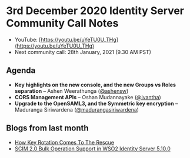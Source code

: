 # 3rd December 2020 Identity Server Community Call Notes

-   YouTube: [https://youtu.be/uYeTU0U_THg](https://youtu.be/uYeTU0U_THg)
-   Next community call: 28th January, 2021 (9.30 AM PST)

## Agenda

-   **Key highlights on the new console, and the new Groups vs Roles separation** – Ashen Weerathunga
 ([@ashensw](https://github.com/ashensw))
-   **CORS Management APIs** – Oshan Mudannayake ([@ivantha](https://github.com/ivantha))
-   **Upgrade to the OpenSAML3, and the Symmetric key encryption** – Maduranga Siriwardena ([@madurangasiriwardena](https://github.com/madurangasiriwardena))
 
 ## Blogs from last month

* [How Key Rotation Comes To The Rescue](https://geesavihara97.medium.com/how-key-rotation-comes-to-the-rescue-6cc16461c8de)
* [SCIM 2.0 Bulk Operation Support in WSO2 Identity Server 5.10.0](https://anuradha-15.medium.com/scim-2-0-bulk-operation-support-in-wso2-identity-server-5-10-0-8041577a4fe3)
